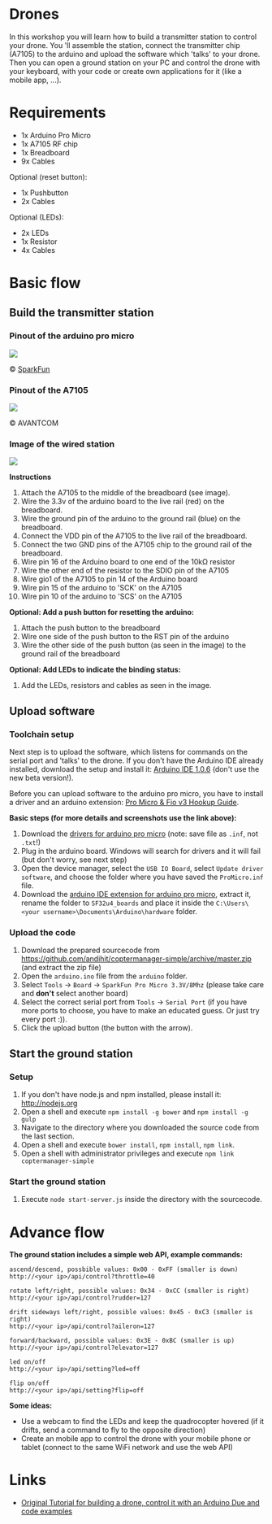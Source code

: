# Drones

In this workshop you will learn how to build a transmitter station to control your drone. You 'll assemble the station, connect the transmitter chip (A7105) to the arduino and upload the software which 'talks' to your drone. Then you can open a ground station on your PC and control the drone with your keyboard, with your code or create own applications for it (like a mobile app, ...).

# Requirements

- 1x Arduino Pro Micro
- 1x A7105 RF chip
- 1x Breadboard
- 9x Cables

Optional (reset button):
- 1x Pushbutton
- 2x Cables

Optional (LEDs):
- 2x LEDs
- 1x Resistor
- 4x Cables

# Basic flow

## Build the transmitter station

### Pinout of the arduino pro micro
![](images/promicro_pins.png)

&copy; [SparkFun](https://learn.sparkfun.com/tutorials/pro-micro--fio-v3-hookup-guide)

### Pinout of the A7105
![](images/A7105_pins.png)

&copy; AVANTCOM

### Image of the wired station
![](images/wiring.png)

**Instructions**

1. Attach the A7105 to the middle of the breadboard (see image).
2. Wire the 3.3v of the arduino board to the live rail (red) on the breadboard.
3. Wire the ground pin of the arduino to the ground rail (blue) on the breadboard.
4. Connect the VDD pin of the A7105 to the live rail of the breadboard.
5. Connect the two GND pins of the A7105 chip to the ground rail of the breadboard.
6. Wire pin 16 of the Arduino board to one end of the 10kΩ resistor
7. Wire the other end of the resistor to the SDIO pin of the A7105
8. Wire gio1 of the A7105 to pin 14 of the Arduino board
9. Wire pin 15 of the arduino to 'SCK' on the A7105
10. Wire pin 10 of the arduino to 'SCS' on the A7105

**Optional: Add a push button for resetting the arduino:**

1. Attach the push button to the breadboard
2. Wire one side of the push button to the RST pin of the arduino
3. Wire the other side of the push button (as seen in the image) to the ground rail of the breadboard

**Optional: Add LEDs to indicate the binding status:**

1. Add the LEDs, resistors and cables as seen in the image.

## Upload software

### Toolchain setup

Next step is to upload the software, which listens for commands on the serial port and 'talks' to the drone.
If you don't have the Arduino IDE already installed, download the setup and install it: [Arduino IDE 1.0.6](http://arduino.cc/en/main/software#toc2) (don't use the new beta version!).

Before you can upload software to the arduino pro micro, you have to install a driver and an arduino extension: [Pro Micro & Fio v3 Hookup Guide](https://learn.sparkfun.com/tutorials/pro-micro--fio-v3-hookup-guide#installing-windows).

**Basic steps (for more details and screenshots use the link above):**

1. Download the [drivers for arduino pro micro](https://github.com/sparkfun/SF32u4_boards/raw/master/driver/ProMicro.inf) (note: save file as `.inf`, not `.txt`!)
2. Plug in the arduino board. Windows will search for drivers and it will fail (but don't worry, see next step)
3. Open the device manager, select the `USB IO Board`, select `Update driver software`, and choose the folder where you have saved the `ProMicro.inf` file.
4. Download the [arduino IDE extension for arduino pro micro](https://github.com/sparkfun/SF32u4_boards/archive/master.zip), extract it, rename the folder to `SF32u4_boards` and place it inside the `C:\Users\<your username>\Documents\Arduino\hardware` folder.

### Upload the code

1. Download the prepared sourcecode from https://github.com/andihit/coptermanager-simple/archive/master.zip (and extract the zip file)
2. Open the `arduino.ino` file from the `arduino` folder.
3. Select `Tools` -> `Board` -> `SparkFun Pro Micro 3.3V/8Mhz` (please take care and **don't** select another board)
4. Select the correct serial port from `Tools` -> `Serial Port` (if you have more ports to choose, you have to make an educated guess. Or just try every port :)).
5. Click the upload button (the button with the arrow).

## Start the ground station

### Setup

1. If you don't have node.js and npm installed, please install it: http://nodejs.org
2. Open a shell and execute `npm install -g bower` and `npm install -g gulp`
3. Navigate to the directory where you downloaded the source code from the last section.
4. Open a shell and execute `bower install`, `npm install`, `npm link`.
5. Open a shell with administrator privileges and execute `npm link coptermanager-simple`

### Start the ground station

1. Execute `node start-server.js` inside the directory with the sourcecode.


# Advance flow

**The ground station includes a simple web API, example commands:**

    ascend/descend, possbible values: 0x00 - 0xFF (smaller is down)
    http://<your ip>/api/control?throttle=40

    rotate left/right, possible values: 0x34 - 0xCC (smaller is right)
    http://<your ip>/api/control?rudder=127

    drift sideways left/right, possible values: 0x45 - 0xC3 (smaller is right)
    http://<your ip>/api/control?aileron=127

    forward/backward, possible values: 0x3E - 0xBC (smaller is up)
    http://<your ip>/api/control?elevator=127

    led on/off
    http://<your ip>/api/setting?led=off

    flip on/off
    http://<your ip>/api/setting?flip=off

**Some ideas:**

- Use a webcam to find the LEDs and keep the quadrocopter hovered (if it drifts, send a command to fly to the opposite direction)
- Create an mobile app to control the drone with your mobile phone or tablet (connect to the same WiFi network and use the web API)


# Links
* [Original Tutorial for building a drone, control it with an Arduino Due and code examples](http://www.instructables.com/id/Easy-Android-controllable-PC-Interfaceable-Relati/)
